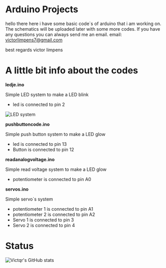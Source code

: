 #  Arduino Projects

hello there here i have some basic code`s of arduino that i am working on. 
The schematics will be uploaded later with some more codes.
If you have any questions you can always send me an email.
email: victorlimpens7@gmail.com

best regards victor limpens

# A little bit info about the codes

__ledje.ino__

Simple LED system to make a LED blink
- led is connected to pin 2

![LED system](https://i.imgur.com/OXybTqp.png)

__pushbuttoncode.ino__

Simple push button system to make a LED glow     
 - led is connected to pin 13                
 - Button is connected to pin 12               

__readanalogvoltage.ino__

Simple read voltage system to make a LED glow
 - potentiometer is connected to pin A0

__servos.ino__

Simple servo`s system
 - potentiometer 1 is connected to pin A1
 - potentiometer 2 is connected to pin A2
 - Servo 1 is connected to pin 3
 - Servo 2 is connected to pin 4


# Status
![Victqr's GitHub stats](https://github-readme-stats.vercel.app/api?username=Victqr&show_icons=true&theme=gotham)
